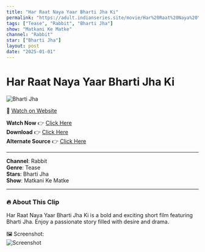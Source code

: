 ```yaml
---
title: "Har Raat Naya Yaar Bharti Jha Ki"
permalink: "https://adult.indianseries.site/movie/Har%20Raat%20Naya%20Yaar%20Bharti%20Jha%20Ki"
tags: ["Tease", "Rabbit", "Bharti Jha"]
show: "Matkani Ke Matke"
channel: "Rabbit"
star: ["Bharti Jha"]
layout: post
date: "2025-01-01"
---
```


# Har Raat Naya Yaar Bharti Jha Ki

![Bharti Jha](https://shorts.desisins.com/wp-content/uploads/2025/01/Bharti-Jha-DesiSins.com_.jpg)

🔗 [Watch on Website](https://adult.indianseries.site/movie/Har%20Raat%20Naya%20Yaar%20Bharti%20Jha%20Ki)

**Watch Now** 👉 [Click Here](https://adult.indianseries.site/movie/Har%20Raat%20Naya%20Yaar%20Bharti%20Jha%20Ki)  
**Download** 👉 [Click Here](https://adult.indianseries.site/movie/Har%20Raat%20Naya%20Yaar%20Bharti%20Jha%20Ki)  
**Alternate Source** 👉 [Click Here](https://adult.indianseries.site/movie/Har%20Raat%20Naya%20Yaar%20Bharti%20Jha%20Ki)

---

**Channel**: Rabbit  
**Genre**: Tease  
**Stars**: Bharti Jha  
**Show**: Matkani Ke Matke

---

### 🔥 About This Clip

Har Raat Naya Yaar Bharti Jha Ki is a bold and exciting short film featuring Bharti Jha. Enjoy a passionate story filled with desire and drama.
 
🖼️ Screenshot:  
![Screenshot](https://shorts.desisins.com/wp-content/uploads/2025/01/Bharti-Jha-DesiSins.com_.jpg)
